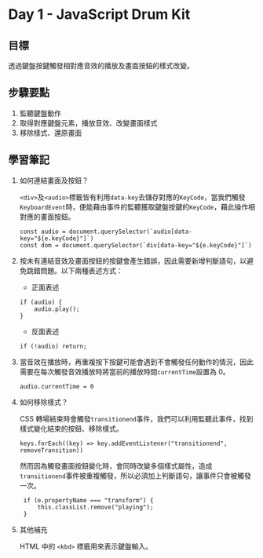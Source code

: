 # Day 1 - JavaScript Drum Kit

## 目標

透過鍵盤按鍵觸發相對應音效的播放及畫面按鈕的樣式改變。

## 步驟要點

1. 監聽鍵盤動作
2. 取得對應鍵盤元素，播放音效、改變畫面樣式
3. 移除樣式、還原畫面

## 學習筆記

1. 如何連結畫面及按鈕？

   `<div>`及`<audio>`標籤皆有利用`data-key`去儲存對應的`KeyCode`，當我們觸發`KeyboardEvent`時，便能藉由事件的監聽獲取鍵盤按鍵的`KeyCode`，藉此操作相對應的畫面按鈕。

   ```
   const audio = document.querySelector(`audio[data-key="${e.keyCode}"]`)
   const dom = document.querySelector(`div[data-key="${e.keyCode}"]`)
   ```

2. 按未有連結音效及畫面按鈕的按鍵會產生錯誤，因此需要新增判斷語句，以避免跳錯問題。以下兩種表述方式：

   - 正面表述

   ```
   if (audio) {
       audio.play();
   }
   ```

   - 反面表述

   ```
   if (!audio) return;
   ```

3. 當音效在播放時，再重複按下按鍵可能會遇到不會觸發任何動作的情況，因此需要在每次觸發音效播放時將當前的播放時間`currentTime`設置為 0。

   ```
   audio.currentTime = 0
   ```

4. 如何移除樣式？

   CSS 轉場結束時會觸發`transitionend`事件，我們可以利用監聽此事件，找到樣式變化結束的按鈕、移除樣式。

   ```
   keys.forEach((key) => key.addEventListener("transitionend", removeTransition))
   ```

   然而因為觸發畫面按鈕變化時，會同時改變多個樣式屬性，造成`transitionend`事件被重複觸發，所以必須加上判斷語句，讓事件只會被觸發一次。

   ```
    if (e.propertyName === "transform") {
        this.classList.remove("playing");
    }
   ```

5. 其他補充

   HTML 中的 `<kbd>` 標籤用來表示鍵盤輸入。

